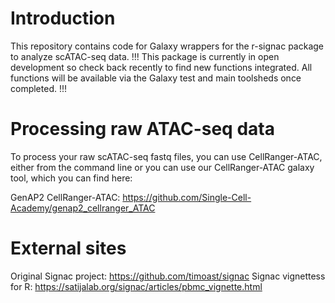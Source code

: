 # Introduction
This repository contains code for Galaxy wrappers for the r-signac package to analyze scATAC-seq data.  !!! This package is currently in open development so check back recently to find new functions integrated. All functions will be available via the Galaxy test and main toolsheds once completed. !!!

# Processing raw ATAC-seq data
To process your raw scATAC-seq fastq files, you can use CellRanger-ATAC, either from the command line or you can use our CellRanger-ATAC galaxy tool, which you can find here:

GenAP2 CellRanger-ATAC: https://github.com/Single-Cell-Academy/genap2_cellranger_ATAC

# External sites
Original Signac project: https://github.com/timoast/signac
Signac vignettess for R: https://satijalab.org/signac/articles/pbmc_vignette.html
